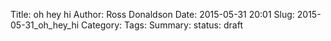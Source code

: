 Title: oh hey hi
Author: Ross Donaldson
Date: 2015-05-31 20:01
Slug: 2015-05-31_oh_hey_hi
Category: 
Tags: 
Summary: 
status: draft
